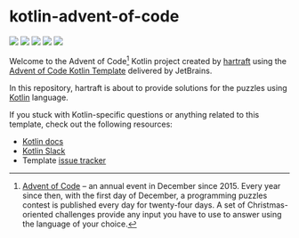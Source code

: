 # kotlin-advent-of-code
![](https://img.shields.io/badge/Advent%20of%20Code%21🎄-2022-brightgreen)
![](https://img.shields.io/badge/Language-kotlin-purple)
![](https://img.shields.io/badge/day%20📅-3-blue)
![](https://img.shields.io/badge/stars%20⭐-6-yellow)
![](https://img.shields.io/badge/days%20completed-3-red)

Welcome to the Advent of Code[^aoc] Kotlin project created by [hartraft][github] using the [Advent of Code Kotlin Template][template] delivered by JetBrains.

In this repository, hartraft is about to provide solutions for the puzzles using [Kotlin][kotlin] language.

If you stuck with Kotlin-specific questions or anything related to this template, check out the following resources:

- [Kotlin docs][docs]
- [Kotlin Slack][slack]
- Template [issue tracker][issues]


[^aoc]:
    [Advent of Code][aoc] – an annual event in December since 2015.
    Every year since then, with the first day of December, a programming puzzles contest is published every day for twenty-four days.
    A set of Christmas-oriented challenges provide any input you have to use to answer using the language of your choice.

[aoc]: https://adventofcode.com
[docs]: https://kotlinlang.org/docs/home.html
[github]: https://github.com/hartraft
[issues]: https://github.com/kotlin-hands-on/advent-of-code-kotlin-template/issues
[kotlin]: https://kotlinlang.org
[slack]: https://surveys.jetbrains.com/s3/kotlin-slack-sign-up
[template]: https://github.com/kotlin-hands-on/advent-of-code-kotlin-template
